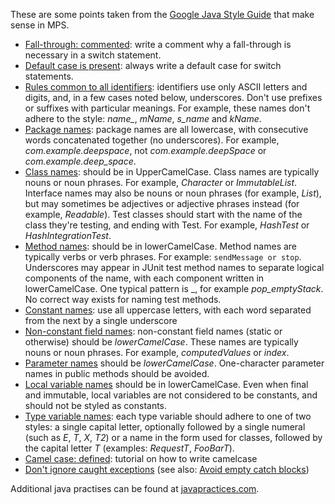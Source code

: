 These are some points taken from the [Google Java Style Guide](https://google.github.io/styleguide/javaguide.html) that make sense in MPS.

- [Fall-through: commented](https://google.github.io/styleguide/javaguide.html#s4.8.4-switch): write a comment why a fall-through is necessary in a switch statement.
- [Default case is present](https://google.github.io/styleguide/javaguide.html#s4.8.4-switch): always write a default case for switch statements.
- [Rules common to all identifiers](https://google.github.io/styleguide/javaguide.html#s4.8.4-switch): identifiers use only ASCII letters and digits, and, in a few cases noted below, underscores. Don't use prefixes or suffixes with particular meanings. For example, these names don't adhere to the style: *name_*, *mName*, *s_name* and *kName*.
- [Package names](https://google.github.io/styleguide/javaguide.html#s4.8.4-switch): package names are all lowercase, with consecutive words concatenated together (no underscores). For example, *com.example.deepspace*, not *com.example.deepSpace* or *com.example.deep_space*.
- [Class names](https://google.github.io/styleguide/javaguide.html#s4.8.4-switch): should be in UpperCamelCase. Class names are typically nouns or noun phrases. For example, *Character* or *ImmutableList*. Interface names may also be nouns or noun phrases (for example, *List*), but may sometimes be adjectives or adjective phrases instead (for example, *Readable*). Test classes should start with the name of the class they're testing, and ending with Test. For example, *HashTest* or *HashIntegrationTest*.
- [Method names](https://google.github.io/styleguide/javaguide.html#s4.8.4-switch): should be in lowerCamelCase. Method names are typically verbs or verb phrases. For example: `sendMessage or stop`. Underscores may appear in JUnit test method names to separate logical components of the name, with each component written in lowerCamelCase. One typical pattern is <methodUnderTest>_<state>, for example *pop_emptyStack*. No correct way exists for naming test methods.
- [Constant names](https://google.github.io/styleguide/javaguide.html#s4.8.4-switch): use all uppercase letters, with each word separated from the next by a single underscore
- [Non-constant field names](https://google.github.io/styleguide/javaguide.html#s4.8.4-switch): non-constant field names (static or otherwise) should be *lowerCamelCase*. These names are typically nouns or noun phrases. For example, *computedValues* or *index*.
- [Parameter names](https://google.github.io/styleguide/javaguide.html#s4.8.4-switch) should be *lowerCamelCase*. One-character parameter names in public methods should be avoided.
- [Local variable names](https://google.github.io/styleguide/javaguide.html#s4.8.4-switch) should be in lowerCamelCase. Even when final and immutable, local variables are not considered to be constants, and should not be styled as constants.
- [Type variable names](https://google.github.io/styleguide/javaguide.html#s4.8.4-switch): each type variable should adhere to one of two styles: a single capital letter, optionally followed by a single numeral (such as *E*, *T*, *X*, *T2*) or a name in the form used for classes, followed by the capital letter *T* (examples: *RequestT*, *FooBarT*).
- [Camel case: defined](https://google.github.io/styleguide/javaguide.html#s4.8.4-switch): tutorial on how to write camelcase
- [Don't ignore caught exceptions](https://google.github.io/styleguide/javaguide.html#s4.8.4-switch)
  (see also: [Avoid empty catch blocks](http://www.javapractices.com/topic/TopicAction.do?Id=16))

Additional java practises can be found at [javapractices.com]( http://www.javapractices.com/home/HomeAction.do).